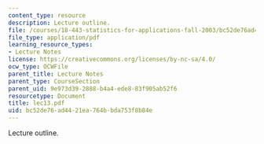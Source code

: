 ```yaml
---
content_type: resource
description: Lecture outline.
file: /courses/18-443-statistics-for-applications-fall-2003/bc52de76ad4421ea764bbda753f8b84e_lec13.pdf
file_type: application/pdf
learning_resource_types:
- Lecture Notes
license: https://creativecommons.org/licenses/by-nc-sa/4.0/
ocw_type: OCWFile
parent_title: Lecture Notes
parent_type: CourseSection
parent_uid: 9e973d39-2888-b4a4-ede8-83f905ab52f6
resourcetype: Document
title: lec13.pdf
uid: bc52de76-ad44-21ea-764b-bda753f8b84e
---
```

Lecture outline.